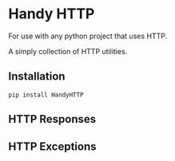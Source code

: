 # Handy HTTP

For use with any python project that uses HTTP.

A simply collection of HTTP utilities.


## Installation

```
pip install HandyHTTP
```

## HTTP Responses

## HTTP Exceptions

